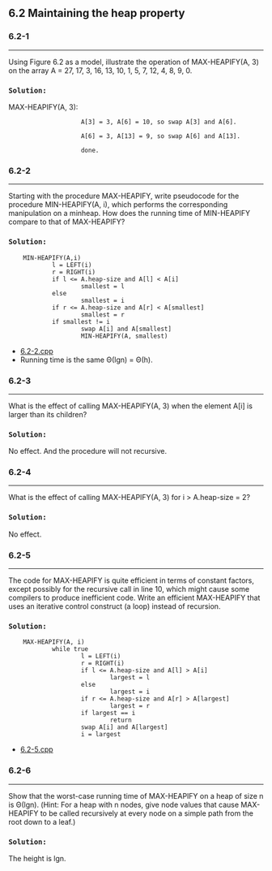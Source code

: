 ## 6.2 Maintaining the heap property

### 6.2-1
***
Using Figure 6.2 as a model, illustrate the operation of MAX-HEAPIFY(A, 3) on the array A = 27, 17, 3, 16, 13, 10, 1, 5, 7, 12, 4, 8, 9, 0.

### `Solution:`
MAX-HEAPIFY(A, 3):      
                        
                        A[3] = 3, A[6] = 10, so swap A[3] and A[6].

                        A[6] = 3, A[13] = 9, so swap A[6] and A[13].
                        
                        done.

### 6.2-2
***
Starting with the procedure MAX-HEAPIFY, write pseudocode for the procedure MIN-HEAPIFY(A, i), which performs the corresponding manipulation on a minheap. How does the running time of MIN-HEAPIFY compare to that of MAX-HEAPIFY?

### `Solution:`
        MIN-HEAPIFY(A,i)
                l = LEFT(i)
                r = RIGHT(i)
                if l <= A.heap-size and A[l] < A[i]
                        smallest = l
                else
                        smallest = i
                if r <= A.heap-size and A[r] < A[smallest]
                        smallest = r
                if smallest != i
                        swap A[i] and A[smallest]
                        MIN-HEAPIFY(A, smallest)
* [6.2-2.cpp](./exercise_code/6.2-2.cpp)
* Running time is the same Θ(lgn) = Θ(h).

### 6.2-3
***
What is the effect of calling MAX-HEAPIFY(A, 3) when the element A[i] is larger than its children?

### `Solution:`
No effect. And the procedure will not recursive.

### 6.2-4
***
What is the effect of calling MAX-HEAPIFY(A, 3) for i > A.heap-size = 2?

### `Solution:`
No effect. 

### 6.2-5
***
The code for MAX-HEAPIFY is quite efficient in terms of constant factors, except possibly for the recursive call in line 10, which might cause some compilers to produce inefficient code. Write an efficient MAX-HEAPIFY that uses an iterative control construct (a loop) instead of recursion.

### `Solution:`
        MAX-HEAPIFY(A, i)
                while true
                        l = LEFT(i)
                        r = RIGHT(i)
                        if l <= A.heap-size and A[l] > A[i]
                                largest = l
                        else
                                largest = i
                        if r <= A.heap-size and A[r] > A[largest]
                                largest = r
                        if largest == i
                                return
                        swap A[i] and A[largest]
                        i = largest
* [6.2-5.cpp](./exercise_code/6.2-5.cpp)

### 6.2-6
***
Show that the worst-case running time of MAX-HEAPIFY on a heap of size n is Θ(lgn). (Hint: For a heap with n nodes, give node values that cause MAX-HEAPIFY to be called recursively at every node on a simple path from the root down to a leaf.)

### `Solution:`
The height is lgn.
